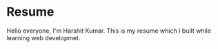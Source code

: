# Resume
Hello everyone, I'm Harshit Kumar.
This is my resume which I built while learning web developmet.
